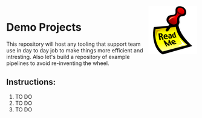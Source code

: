 <img src="/images/readme.png" align="right" />

# Demo Projects

This repository will host any tooling that support team use in day to day job to make things more efficient and intresting. Also let's build a repository of example pipelines to avoid re-inventing the wheel.


## Instructions:

1) TO DO
2) TO DO
3) TO DO




